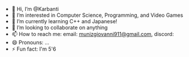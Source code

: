 - 👋 Hi, I’m @Karbanti
- 👀 I’m interested in Computer Science, Programming, and Video Games
- 🌱 I’m currently learning C++ and Japanese!
- 💞️ I’m looking to collaborate on anything
- 📫 How to reach me: email: munizgiovanni911@gmail.com, discord: 
- 😄 Pronouns: ...
- ⚡ Fun fact: I'm 5'6

<!---
Karbanti/Karbanti is a ✨ special ✨ repository because its `README.md` (this file) appears on your GitHub profile.
You can click the Preview link to take a look at your changes.
--->

